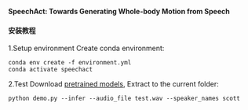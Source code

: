  **SpeechAct: Towards Generating Whole-body Motion from Speech** 

#### 安装教程

1.Setup environment
Create conda environment:

```
conda env create -f environment.yml
conda activate speechact
```
2.Test
Download [pretrained models](https://drive.google.com/file/d/1FPalJ3NK5EY_kzmBa6LChz2vN48ZNbSZ/view?usp=drive_link), Extract to the current folder:

```
python demo.py --infer --audio_file test.wav --speaker_names scott
```



